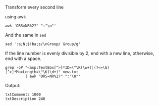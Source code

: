 
Transform every second line

using awk
```
awk 'ORS=NR%2?" ":"\n"'
```
And the same in `sed`
```
sed ':a;N;$!ba;s/\nGroup/ Group/g'
```

If the line number is evenly divisible by 2, end with a new line, otherwise, end with a space.


    grep -oP "<asp:TextBox[^>]*ID=\"\K(\w+)|(?<=\G)[^>]*MaxLength=\"\K(\d+)" new.txt 
             | awk 'ORS=NR%2?" ":"\n"'

Output:

    txtComments 1000
    txtDescription 240
